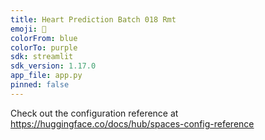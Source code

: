 ```yaml
---
title: Heart Prediction Batch 018 Rmt
emoji: 💩
colorFrom: blue
colorTo: purple
sdk: streamlit
sdk_version: 1.17.0
app_file: app.py
pinned: false
---
```


Check out the configuration reference at https://huggingface.co/docs/hub/spaces-config-reference
